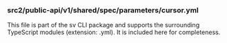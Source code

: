 ### src2/public-api/v1/shared/spec/parameters/cursor.yml

This file is part of the sv CLI package and supports the surrounding TypeScript modules (extension: .yml). It is included here for completeness.